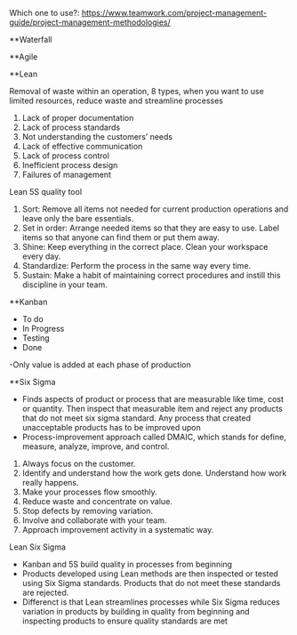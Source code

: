 Which one to use?: https://www.teamwork.com/project-management-guide/project-management-methodologies/

**Waterfall

**Agile

**Lean

Removal of waste within an operation, 8 types, when you want to use limited resources, reduce waste and streamline processes
1. Lack of proper documentation
2. Lack of process standards
3. Not understanding the customers’ needs
4. Lack of effective communication
5. Lack of process control
6. Inefficient process design
7. Failures of management

Lean 5S quality tool
1. Sort: Remove all items not needed for current production operations and leave only the bare essentials. 
2. Set in order: Arrange needed items so that they are easy to use. Label items so that anyone can find them or put them away. 
3. Shine: Keep everything in the correct place. Clean your workspace every day.
4. Standardize: Perform the process in the same way every time. 
5. Sustain: Make a habit of maintaining correct procedures and instill this discipline in your team.

**Kanban
- To do
- In Progress
- Testing 
- Done

-Only value is added at each phase of production

**Six Sigma

- Finds aspects of product or process that are measurable like time, cost or quantity. Then inspect that measurable item and reject any products that do not meet six sigma standard. Any process that created unacceptable products has to be improved upon
- Process-improvement approach called DMAIC, which stands for define, measure, analyze, improve, and control.
1. Always focus on the customer.
2. Identify and understand how the work gets done. Understand how work really happens.
3. Make your processes flow smoothly.
4. Reduce waste and concentrate on value.
5. Stop defects by removing variation.
6. Involve and collaborate with your team.
7. Approach improvement activity in a systematic way.

Lean Six Sigma
- Kanban and 5S build quality in processes from beginning
- Products developed using Lean methods are then inspected or tested using Six Sigma standards. Products that do not meet these standards are rejected. 
- Differenct is that Lean streamlines processes while Six Sigma reduces variation in products by building in quality from beginning and inspecting products to ensure quality standards are met